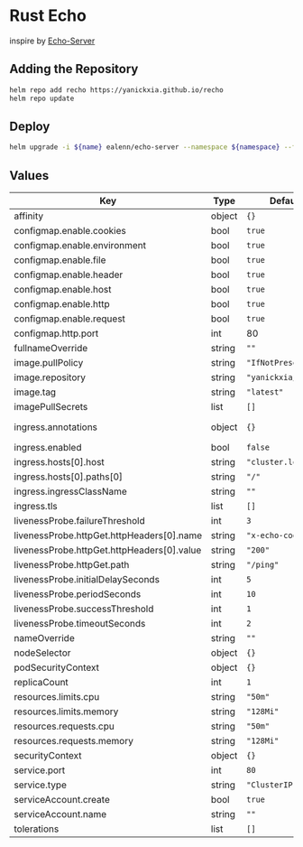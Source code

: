# Rust Echo

inspire by [Echo-Server](https://github.com/Ealenn/Echo-Server/)

## Adding the Repository

```bash
helm repo add recho https://yanickxia.github.io/recho
helm repo update
```

## Deploy

```bash
helm upgrade -i ${name} ealenn/echo-server --namespace ${namespace} --force
```

## Values

| Key                                        | Type   | Default             | Description                                                    |
|--------------------------------------------|--------|---------------------|----------------------------------------------------------------|
| affinity                                   | object | `{}`                |                                                                |
| configmap.enable.cookies                   | bool   | `true`              | Enable cookies in response                                     |
| configmap.enable.environment               | bool   | `true`              | Enable environment in response                                 |
| configmap.enable.file                      | bool   | `true`              | Enable file in response                                        |
| configmap.enable.header                    | bool   | `true`              | Enable custom header in response                               |
| configmap.enable.host                      | bool   | `true`              | Enable host in response                                        |
| configmap.enable.http                      | bool   | `true`              | Enable http in response                                        |
| configmap.enable.request                   | bool   | `true`              | Enable request in response                                     |
| configmap.http.port                        | int    | 80                  |                                                                |
| fullnameOverride                           | string | `""`                |                                                                |
| image.pullPolicy                           | string | `"IfNotPresent"`    |                                                                |
| image.repository                           | string | `"yanickxia/recho"` | https://hub.docker.com/r/yanickxia/recho                       |
| image.tag                                  | string | `"latest"`          | https://github.com/yanickxia/recho/releases                    |
| imagePullSecrets                           | list   | `[]`                |                                                                |
| ingress.annotations                        | object | `{}`                | Example `kubernetes.io/ingress.class: nginx` for Nginx Ingress |
| ingress.enabled                            | bool   | `false`             | Enable ingress                                                 |
| ingress.hosts[0].host                      | string | `"cluster.local"`   |                                                                |
| ingress.hosts[0].paths[0]                  | string | `"/"`               |                                                                |
| ingress.ingressClassName                   | string | `""`                |                                                                |
| ingress.tls                                | list   | `[]`                |                                                                |
| livenessProbe.failureThreshold             | int    | `3`                 |                                                                |
| livenessProbe.httpGet.httpHeaders[0].name  | string | `"x-echo-code"`     |                                                                |
| livenessProbe.httpGet.httpHeaders[0].value | string | `"200"`             |                                                                |
| livenessProbe.httpGet.path                 | string | `"/ping"`           |                                                                |
| livenessProbe.initialDelaySeconds          | int    | `5`                 |                                                                |
| livenessProbe.periodSeconds                | int    | `10`                |                                                                |
| livenessProbe.successThreshold             | int    | `1`                 |                                                                |
| livenessProbe.timeoutSeconds               | int    | `2`                 |                                                                |
| nameOverride                               | string | `""`                |                                                                |
| nodeSelector                               | object | `{}`                |                                                                |
| podSecurityContext                         | object | `{}`                |                                                                |
| replicaCount                               | int    | `1`                 | Pod replicas                                                   |
| resources.limits.cpu                       | string | `"50m"`             |                                                                |
| resources.limits.memory                    | string | `"128Mi"`           |                                                                |
| resources.requests.cpu                     | string | `"50m"`             |                                                                |
| resources.requests.memory                  | string | `"128Mi"`           |                                                                |
| securityContext                            | object | `{}`                |                                                                |
| service.port                               | int    | `80`                | For k8s >= 1.19 use port number not name                       |
| service.type                               | string | `"ClusterIP"`       |                                                                |
| serviceAccount.create                      | bool   | `true`              |                                                                |
| serviceAccount.name                        | string | `""`                |                                                                |
| tolerations                                | list   | `[]`                |                                                                |
